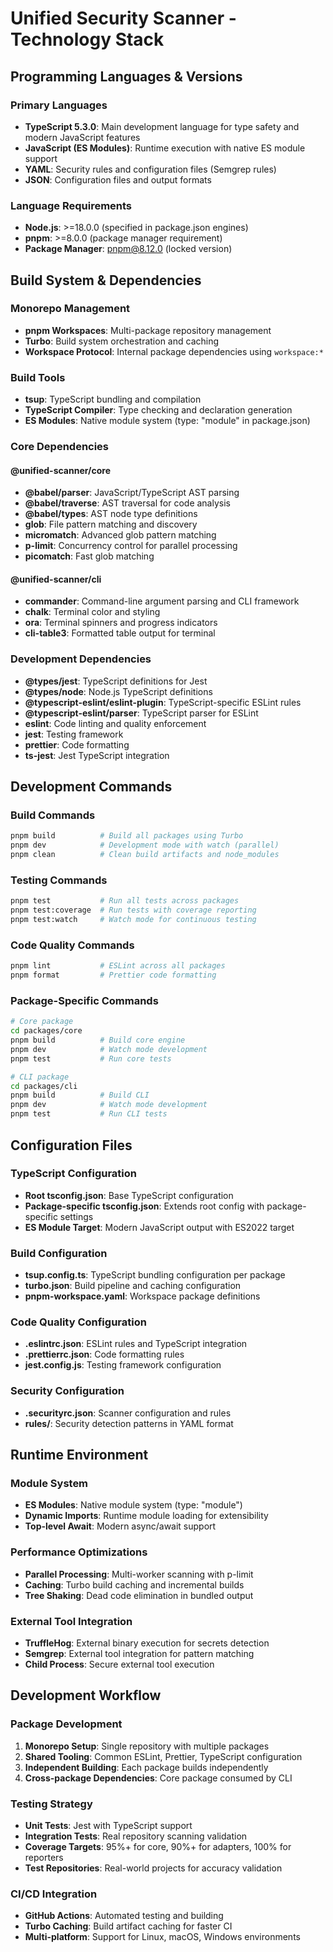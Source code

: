 # Unified Security Scanner - Technology Stack

## Programming Languages & Versions

### Primary Languages
- **TypeScript 5.3.0**: Main development language for type safety and modern JavaScript features
- **JavaScript (ES Modules)**: Runtime execution with native ES module support
- **YAML**: Security rules and configuration files (Semgrep rules)
- **JSON**: Configuration files and output formats

### Language Requirements
- **Node.js**: >=18.0.0 (specified in package.json engines)
- **pnpm**: >=8.0.0 (package manager requirement)
- **Package Manager**: pnpm@8.12.0 (locked version)

## Build System & Dependencies

### Monorepo Management
- **pnpm Workspaces**: Multi-package repository management
- **Turbo**: Build system orchestration and caching
- **Workspace Protocol**: Internal package dependencies using `workspace:*`

### Build Tools
- **tsup**: TypeScript bundling and compilation
- **TypeScript Compiler**: Type checking and declaration generation
- **ES Modules**: Native module system (type: "module" in package.json)

### Core Dependencies

#### @unified-scanner/core
- **@babel/parser**: JavaScript/TypeScript AST parsing
- **@babel/traverse**: AST traversal for code analysis
- **@babel/types**: AST node type definitions
- **glob**: File pattern matching and discovery
- **micromatch**: Advanced glob pattern matching
- **p-limit**: Concurrency control for parallel processing
- **picomatch**: Fast glob matching

#### @unified-scanner/cli
- **commander**: Command-line argument parsing and CLI framework
- **chalk**: Terminal color and styling
- **ora**: Terminal spinners and progress indicators
- **cli-table3**: Formatted table output for terminal

### Development Dependencies
- **@types/jest**: TypeScript definitions for Jest
- **@types/node**: Node.js TypeScript definitions
- **@typescript-eslint/eslint-plugin**: TypeScript-specific ESLint rules
- **@typescript-eslint/parser**: TypeScript parser for ESLint
- **eslint**: Code linting and quality enforcement
- **jest**: Testing framework
- **prettier**: Code formatting
- **ts-jest**: Jest TypeScript integration

## Development Commands

### Build Commands
```bash
pnpm build          # Build all packages using Turbo
pnpm dev            # Development mode with watch (parallel)
pnpm clean          # Clean build artifacts and node_modules
```

### Testing Commands
```bash
pnpm test           # Run all tests across packages
pnpm test:coverage  # Run tests with coverage reporting
pnpm test:watch     # Watch mode for continuous testing
```

### Code Quality Commands
```bash
pnpm lint           # ESLint across all packages
pnpm format         # Prettier code formatting
```

### Package-Specific Commands
```bash
# Core package
cd packages/core
pnpm build          # Build core engine
pnpm dev            # Watch mode development
pnpm test           # Run core tests

# CLI package
cd packages/cli
pnpm build          # Build CLI
pnpm dev            # Watch mode development
pnpm test           # Run CLI tests
```

## Configuration Files

### TypeScript Configuration
- **Root tsconfig.json**: Base TypeScript configuration
- **Package-specific tsconfig.json**: Extends root config with package-specific settings
- **ES Module Target**: Modern JavaScript output with ES2022 target

### Build Configuration
- **tsup.config.ts**: TypeScript bundling configuration per package
- **turbo.json**: Build pipeline and caching configuration
- **pnpm-workspace.yaml**: Workspace package definitions

### Code Quality Configuration
- **.eslintrc.json**: ESLint rules and TypeScript integration
- **.prettierrc.json**: Code formatting rules
- **jest.config.js**: Testing framework configuration

### Security Configuration
- **.securityrc.json**: Scanner configuration and rules
- **rules/**: Security detection patterns in YAML format

## Runtime Environment

### Module System
- **ES Modules**: Native module system (type: "module")
- **Dynamic Imports**: Runtime module loading for extensibility
- **Top-level Await**: Modern async/await support

### Performance Optimizations
- **Parallel Processing**: Multi-worker scanning with p-limit
- **Caching**: Turbo build caching and incremental builds
- **Tree Shaking**: Dead code elimination in bundled output

### External Tool Integration
- **TruffleHog**: External binary execution for secrets detection
- **Semgrep**: External tool integration for pattern matching
- **Child Process**: Secure external tool execution

## Development Workflow

### Package Development
1. **Monorepo Setup**: Single repository with multiple packages
2. **Shared Tooling**: Common ESLint, Prettier, TypeScript configuration
3. **Independent Building**: Each package builds independently
4. **Cross-package Dependencies**: Core package consumed by CLI

### Testing Strategy
- **Unit Tests**: Jest with TypeScript support
- **Integration Tests**: Real repository scanning validation
- **Coverage Targets**: 95%+ for core, 90%+ for adapters, 100% for reporters
- **Test Repositories**: Real-world projects for accuracy validation

### CI/CD Integration
- **GitHub Actions**: Automated testing and building
- **Turbo Caching**: Build artifact caching for faster CI
- **Multi-platform**: Support for Linux, macOS, Windows environments